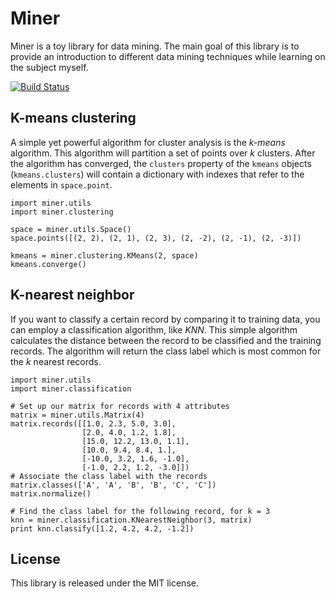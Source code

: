 Miner
=====

Miner is a toy library for data mining. The main goal of this library is to provide an introduction to different data mining techniques while learning on the subject myself.

[![Build Status](https://secure.travis-ci.org/joelcox/miner.png?branch=master)](http://travis-ci.org/joelcox/miner)

K-means clustering 
------------------

A simple yet powerful algorithm for cluster analysis is the *k-means* algorithm. This algorithm will partition a set of points over *k* clusters. After the algorithm has converged, the `clusters` property of the `kmeans` objects (`kmeans.clusters`) will contain a dictionary with indexes that refer to the elements in `space.point`.

    import miner.utils
    import miner.clustering
    
    space = miner.utils.Space()
    space.points([(2, 2), (2, 1), (2, 3), (2, -2), (2, -1), (2, -3)])
    
    kmeans = miner.clustering.KMeans(2, space)
    kmeans.converge()

K-nearest neighbor
------------------

If you want to classify a certain record by comparing it to training data, you can employ a classification algorithm, like *KNN*. This simple algorithm calculates the distance between the record to be classified and the training records. The algorithm will return the class label which is most common for the *k* nearest records.

    import miner.utils
    import miner.classification
    
    # Set up our matrix for records with 4 attributes
    matrix = miner.utils.Matrix(4)
    matrix.records([[1.0, 2.3, 5.0, 3.0],
                    [2.0, 4.0, 1.2, 1.8],
                    [15.0, 12.2, 13.0, 1.1],
                    [10.0, 9.4, 8.4, 1.],
                    [-10.0, 3.2, 1.6, -1.0],
                    [-1.0, 2.2, 1.2, -3.0]])
    # Associate the class label with the records
    matrix.classes(['A', 'A', 'B', 'B', 'C', 'C'])
    matrix.normalize()
    
    # Find the class label for the following record, for k = 3
    knn = miner.classification.KNearestNeighbor(3, matrix)
    print knn.classify([1.2, 4.2, 4.2, -1.2])

License
-------
This library is released under the MIT license.